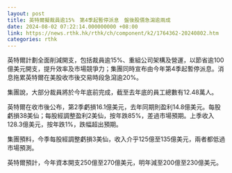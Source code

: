 ```yaml
---
layout: post
title: 英特爾擬裁員逾15%　第4季起暫停派息　盤後股價急瀉逾兩成
date: 2024-08-02 07:22:14.000000000 +08:00
link: https://news.rthk.hk/rthk/ch/component/k2/1764362-20240802.htm
categories: rthk
---
```


英特爾計劃全面削減開支，包括裁員逾15%、重組公司架構及營運，以節省逾100億美元開支，提升效率及市場競爭力；集團同時宣布由今年第4季起暫停派息。消息拖累英特爾在美股收市後交易時段急瀉逾20%。

集團說，大部分裁員將於今年底前完成，截至去年底的員工總數有12.48萬人。

英特爾在收市後公布，第2季虧損16.1億美元，去年同期則盈利14.8億美元。每股虧損38美仙；每股經調整盈利2美仙，按年跌85%，差過市場預期。上季收入128.3億美元，按年跌1%，跌幅超出預期。

集團預料，今季每股經調整虧損3美仙，收入介乎125億至135億美元，兩者都低過市場預測。

英特爾預計，今年資本開支250億至270億美元，明年減至200億至230億美元。
